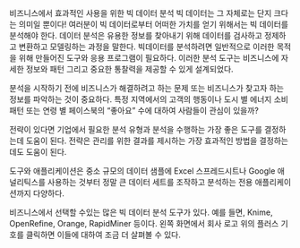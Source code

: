 비즈니스에서 효과적인 사용을 위한 빅 데이터 분석
빅 데이터는 그 자체로는 단지 크다는 의미일 뿐이다! 여러분이 빅 데이터로부터 어떠한 가치를 얻기 위해서는 빅 데이터를 분석해야 한다. 데이터 분석은 유용한 정보를 찾아내기 위해 데이터를 검사하고 정제하고 변환하고 모델링하는 과정을 말한다. 빅데이터를 분석하려면 일반적으로 이러한 목적을 위해 만들어진 도구와 응용 프로그램이 필요하다. 이러한 분석 도구는 비즈니스에 자세한 정보와 패턴 그리고 중요한 통찰력을 제공할 수 있게 설계되었다.

분석을 시작하기 전에 비즈니스가 해결하려고 하는 문제 또는 비즈니스가 찾고자 하는 정보를 파악하는 것이 중요하다. 특정 지역에서의 고객의 행동이나 도시 별 에너지 소비 패턴 또는 연령 별 페이스북의 “좋아요” 수에 대하여 사람들이 관심이 있을까?

전략이 있다면 기업에서 필요한 분석 유형과 분석을 수행하는 가장 좋은 도구를 결정하는데 도움이 된다. 전략은 관리를 위한 결과를 제시하는 가장 효과적인 방법을 결정하는데도 도움이 된다.

도구와 애플리케이션은 중소 규모의 데이터 샘플에 Excel 스프레드시트나 Google 애널리틱스를 사용하는 것부터 정말 큰 데이터 세트를 조작하고 분석하는 전용 애플리케이션까지 다양하다.

비즈니스에서 선택할 수있는 많은 빅 데이터 분석 도구가 있다. 예를 들면, Knime, OpenRefine, Orange, RapidMiner 등이다. 왼쪽 화면에서 회사 로고 위의 플러스 기호를 클릭하면 이들에 대하여 조금 더 살펴볼 수 있다.